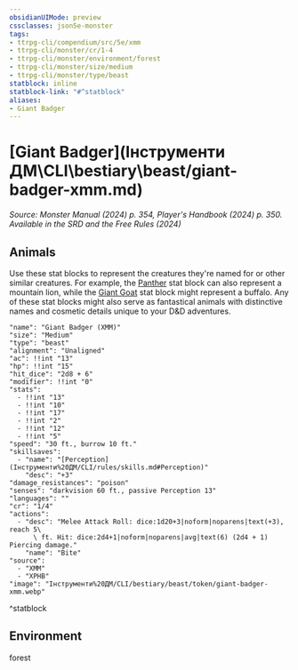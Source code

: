 ```yaml
---
obsidianUIMode: preview
cssclasses: json5e-monster
tags:
- ttrpg-cli/compendium/src/5e/xmm
- ttrpg-cli/monster/cr/1-4
- ttrpg-cli/monster/environment/forest
- ttrpg-cli/monster/size/medium
- ttrpg-cli/monster/type/beast
statblock: inline
statblock-link: "#^statblock"
aliases:
- Giant Badger
---
```

# [Giant Badger](Інструменти ДМ\CLI\bestiary\beast/giant-badger-xmm.md)
*Source: Monster Manual (2024) p. 354, Player's Handbook (2024) p. 350. Available in the <span title='Systems Reference Document (5.2)'>SRD</span> and the Free Rules (2024)*  

## Animals

Use these stat blocks to represent the creatures they're named for or other similar creatures. For example, the [Panther](Інструменти%20ДМ/CLI/bestiary/beast/panther-xmm.md) stat block can also represent a mountain lion, while the [Giant Goat](Інструменти%20ДМ/CLI/bestiary/beast/giant-goat-xmm.md) stat block might represent a buffalo. Any of these stat blocks might also serve as fantastical animals with distinctive names and cosmetic details unique to your D&D adventures.

```statblock
"name": "Giant Badger (XMM)"
"size": "Medium"
"type": "beast"
"alignment": "Unaligned"
"ac": !!int "13"
"hp": !!int "15"
"hit_dice": "2d8 + 6"
"modifier": !!int "0"
"stats":
  - !!int "13"
  - !!int "10"
  - !!int "17"
  - !!int "2"
  - !!int "12"
  - !!int "5"
"speed": "30 ft., burrow 10 ft."
"skillsaves":
  - "name": "[Perception](Інструменти%20ДМ/CLI/rules/skills.md#Perception)"
    "desc": "+3"
"damage_resistances": "poison"
"senses": "darkvision 60 ft., passive Perception 13"
"languages": ""
"cr": "1/4"
"actions":
  - "desc": "Melee Attack Roll: dice:1d20+3|noform|noparens|text(+3), reach 5\
      \ ft. Hit: dice:2d4+1|noform|noparens|avg|text(6) (2d4 + 1) Piercing damage."
    "name": "Bite"
"source":
  - "XMM"
  - "XPHB"
"image": "Інструменти%20ДМ/CLI/bestiary/beast/token/giant-badger-xmm.webp"
```
^statblock

## Environment

forest